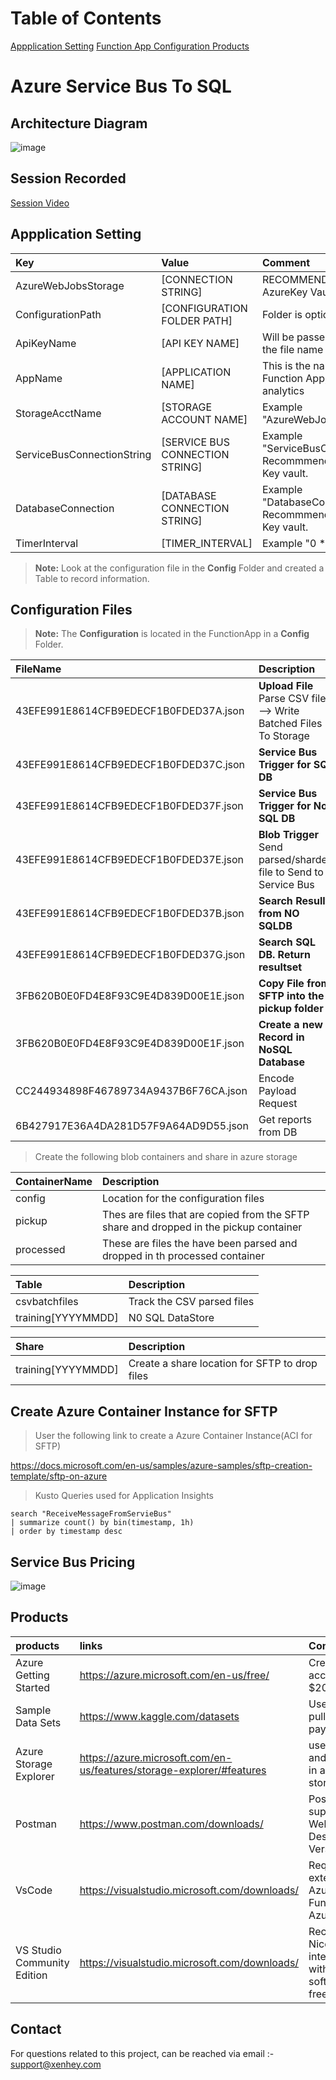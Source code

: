 

# Table of Contents
[Appplication Setting](#Appplication-Setting)
[Function App  Configuration ](#Configuration-Files)
[Products](#Products)
# Azure Service Bus To SQL


## Architecture Diagram

![image](https://user-images.githubusercontent.com/15838780/226928604-4340b682-0e13-44bc-b239-6b91a29f678a.png)


## Session Recorded 

[Session Video](https://storageaccountparknb028.blob.core.windows.net/training/traininginfo/video1910447954.mp4?sp=r&st=2023-04-16T02:33:29Z&se=2024-04-16T10:33:29Z&spr=https&sv=2021-12-02&sr=b&sig=YN7SnRVnsOXW0ybvhf9%2FLFImdiH%2BgFfPEZj5wMrf0Bc%3D)


## Appplication Setting 

|Key|Value | Comment|
|:----|:----|:----|
|AzureWebJobsStorage|[CONNECTION STRING]|RECOMMENDATION :  store in AzureKey Vault.|
|ConfigurationPath| [CONFIGURATION FOLDER PATH] |Folder is optional
|ApiKeyName|[API KEY NAME]|Will be passed in the header  :  the file name of the config.
|AppName| [APPLICATION NAME]| This is the name of the Function App, used in log analytics|
|StorageAcctName|[STORAGE ACCOUNT NAME]|Example  "AzureWebJobsStorage"|
|ServiceBusConnectionString|[SERVICE BUS CONNECTION STRING]|Example  "ServiceBusConnectionString".  Recommmended to store in Key vault.|
|DatabaseConnection|[DATABASE CONNECTION STRING]|Example  "DatabaseConnection". Recommmended to store in Key vault.|
|TimerInterval|[TIMER_INTERVAL]|Example  "0 */1 * * * *" 1 MIN|


> **Note:**  Look at the configuration file in the **Config** Folder and created a Table to record information.

## Configuration Files 

> **Note:** The **Configuration** is located in the  FunctionApp  in a **Config** Folder.

|FileName|Description|
|:----|:----|
|43EFE991E8614CFB9EDECF1B0FDED37A.json| **Upload File** Parse CSV file --> Write Batched Files To Storage|
|43EFE991E8614CFB9EDECF1B0FDED37C.json| **Service Bus Trigger for SQL DB** | Receive JSON payload and insert into SQL DB|
|43EFE991E8614CFB9EDECF1B0FDED37F.json| **Service Bus Trigger for No SQL DB** | Receive JSON payload and insert into NO SQL DB|
|43EFE991E8614CFB9EDECF1B0FDED37E.json| **Blob Trigger** Send parsed/sharded file  to Send to Service Bus|
|43EFE991E8614CFB9EDECF1B0FDED37B.json| **Search Resullt from NO SQLDB** |
|43EFE991E8614CFB9EDECF1B0FDED37G.json| **Search SQL DB. Return resultset** |
|3FB620B0E0FD4E8F93C9E4D839D00E1E.json| **Copy File from SFTP into the pickup folder** |
|3FB620B0E0FD4E8F93C9E4D839D00E1F.json| **Create a new Record in NoSQL Database** |
|CC244934898F46789734A9437B6F76CA.json| Encode Payload Request |
|6B427917E36A4DA281D57F9A64AD9D55.json| Get reports from DB  |


> Create the following blob containers and share in azure storage

|ContainerName|Description|
|:----|:----|
|config|Location for the configuration files|
|pickup|Thes are files that are copied from the SFTP share and dropped in the pickup container |
|processed|These are files the have been parsed and dropped in th processed container|

|Table|Description|
|:----|:----|
|csvbatchfiles|Track the CSV parsed files|
|training[YYYYMMDD]|N0 SQL DataStore|


|Share|Description|
|:----|:----|
|training[YYYYMMDD]|Create a share location for SFTP to drop files|

## Create Azure Container Instance for SFTP
> User the following link to create a Azure Container Instance(ACI for SFTP)
> 
https://docs.microsoft.com/en-us/samples/azure-samples/sftp-creation-template/sftp-on-azure


> Kusto Queries used for Application Insights

```
search "ReceiveMessageFromServieBus"
| summarize count() by bin(timestamp, 1h)
| order by timestamp desc
```

## Service Bus Pricing

![image](https://user-images.githubusercontent.com/15838780/153060922-c0052b81-c571-410e-b587-8aa83b633223.png)

  
  
## Products

|products|links|Comments|
|:----|:----|:----|
|Azure Getting Started |https://azure.microsoft.com/en-us/free/| Create free account + $200 in Credit|
|Sample Data Sets|https://www.kaggle.com/datasets| Useful site for pulling sample payload|
|Azure Storage Explorer|https://azure.microsoft.com/en-us/features/storage-explorer/#features|useful view and query data in azure table storage|
|Postman|https://www.postman.com/downloads/|Postman supports the Web or Desktop Version|
|VsCode| https://visualstudio.microsoft.com/downloads/ |  Required extensions. Azure Functions, Azure Account
|VS Studio Community Edition |https://visualstudio.microsoft.com/downloads/| Recommended. Nice intergration with Azure. software is free.

  
  
  ## Contact
  
For questions related to this project, can be reached via email :- support@xenhey.com
